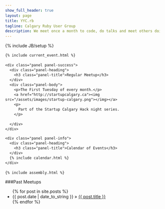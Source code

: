 ```yaml
---
show_full_header: true
layout: page
title: YYC.rb
tagline: Calgary Ruby User Group
description: We meet once a month to code, do talks and meet others doing Ruby development in the Calgary area.
---
```

{% include JB/setup %}

<div class="row">
  <div class="blog-index col-md-6">

    {% include current_event.html %}

    <div class="panel panel-success">
      <div class="panel-heading">
        <h3 class="panel-title">Regular Meetup</h3>
      </div>
      <div class="panel-body">
        <p>The First Tuesday of every month.</p>
        <a href="http://startupcalgary.ca"><img src="/assets/images/startup-calgary.png"></img></a>
        <p>
          Part of the Startup Calgary Hack night series.
        </p>
        
      </div>
    </div>

  </div>


  <div class="col-md-6">

    <div class="panel panel-info">
      <div class="panel-heading">
        <h3 class="panel-title">Calendar of Events</h3>
      </div>
      {% include calendar.html %}
    </div>

    {% include assembly.html %}

  </div>

</div>


###Past Meetups

<ul class="posts">
  {% for post in site.posts %}
    <li><span>{{ post.date | date_to_string }}</span> &raquo; <a href="{{ BASE_PATH }}{{ post.url }}">{{ post.title }}</a></li>
  {% endfor %}
</ul>